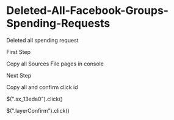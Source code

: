 # Deleted-All-Facebook-Groups-Spending-Requests
Deleted all spending request

First Step

Copy all Sources File pages in console

Next Step

Copy all and confirm click id

$(".sx_13eda0").click()

$(".layerConfirm").click()
